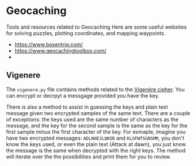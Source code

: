 # Geocaching
Tools and resources related to Geocaching
Here are some useful websites for solving puzzles, plotting coordinates, and mapping waypoints.
- https://www.boxentriq.com/
- https://www.geocachingtoolbox.com/
-

## Vigenere
The `vigenere.py` file contains methods related to the [Vigenère cipher](https://en.wikipedia.org/wiki/Vigen%C3%A8re_cipher). You can encrypt or decrpyt a messgage provided you have the key.

There is also a method to assist in guessing the keys and plain text message given two encrypted samples of the same text. There are a couple of exceptions: the keys used are the same number of characters as the message, and the key for the second sample is the same as the key for the first sample minus the first character of the key. For exmaple, imagine you have two encrypted messages: `ADLNHEJLQKOD` and `KLGFWTSGNSMM`, you don't know the keys used, or even the plain text (Attack at dawn), you just know the message is the same when decrypted with the right keys. The method will iterate over the the possibilities and print them for you to review.